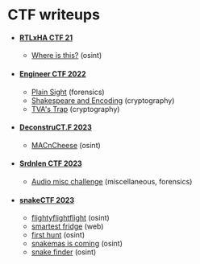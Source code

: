 # CTF writeups

- #### [RTLxHA CTF 21](https://github.com/marihere/CTF_writeups/tree/main/RTLxHACTF21)
  * [Where is this?](https://github.com/marihere/CTF_writeups/tree/main/RTLxHACTF21/Where%20is%20this%3F) (osint)
- #### [Engineer CTF 2022](https://github.com/marihere/CTF_writeups/tree/main/EngineerCTF2022)
  * [Plain Sight](https://github.com/marihere/CTF_writeups/tree/main/EngineerCTF2022/Plain%20Sight) (forensics)
  * [Shakespeare and Encoding](https://github.com/marihere/CTF_writeups/tree/main/EngineerCTF2022/Shakespeare%20and%20Encoding) (cryptography)
  * [TVA's Trap](https://github.com/marihere/CTF_writeups/tree/main/EngineerCTF2022/TVA's%20Trap) (cryptography)
- #### [DeconstruCT.F 2023](https://github.com/marihere/CTF_writeups/tree/main/DeconstruCT.F%202023)
  * [MACnCheese](https://github.com/marihere/CTF_writeups/tree/main/DeconstruCT.F%202023/MACnCheese) (osint)
- #### [Srdnlen CTF 2023](https://github.com/marihere/CTF_writeups/tree/main/SrdnlenCTF2023)
  * [Audio misc challenge](https://github.com/marihere/CTF_writeups/tree/main/SrdnlenCTF2023/Audio%20misc%20challenge) (miscellaneous, forensics)
- #### [snakeCTF 2023](https://github.com/marihere/CTF_writeups/tree/main/snakeCTF2023)
  * [flightyflightflight](https://github.com/marihere/CTF_writeups/tree/main/snakeCTF2023/flightyflightflight) (osint)
  * [smartest fridge](https://github.com/marihere/CTF_writeups/tree/main/snakeCTF2023/smartest%20fridge) (web)
  * [first hunt](https://github.com/marihere/CTF_writeups/tree/main/snakeCTF2023/first%20hunt) (osint)
  * [snakemas is coming](https://github.com/marihere/CTF_writeups/tree/main/snakeCTF2023/snakemas%20is%20coming) (osint)
  * [snake finder](https://github.com/marihere/CTF_writeups/tree/main/snakeCTF2023/snake%20finder) (osint)
